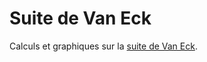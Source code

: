 # Suite de Van Eck

Calculs et graphiques sur la [suite de Van Eck](https://en.wikipedia.org/wiki/Van_Eck%27s_sequence).